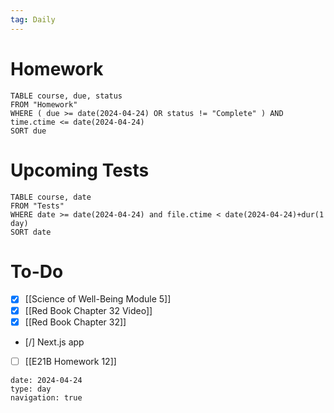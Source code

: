 ```yaml
---
tag: Daily
---
```

# Homework
```dataview
TABLE course, due, status
FROM "Homework" 
WHERE ( due >= date(2024-04-24) OR status != "Complete" ) AND time.ctime <= date(2024-04-24)
SORT due
```
# Upcoming Tests
```dataview
TABLE course, date
FROM "Tests" 
WHERE date >= date(2024-04-24) and file.ctime < date(2024-04-24)+dur(1 day)
SORT date
```
# To-Do
- [x] [[Science of Well-Being Module 5]]
- [x] [[Red Book Chapter 32 Video]]
- [x] [[Red Book Chapter 32]]
- [/] Next.js app
- [ ] [[E21B Homework 12]]

```gEvent
date: 2024-04-24
type: day
navigation: true
```